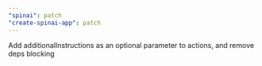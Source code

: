 ```yaml
---
"spinai": patch
"create-spinai-app": patch
---
```


Add additionalInstructions as an optional parameter to actions, and remove deps blocking
